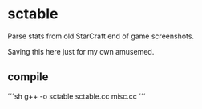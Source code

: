 # sctable
Parse stats from old StarCraft end of game screenshots.

Saving this here just for my own amusemed.

## compile
´´´sh
g++ -o sctable sctable.cc misc.cc
´´´
